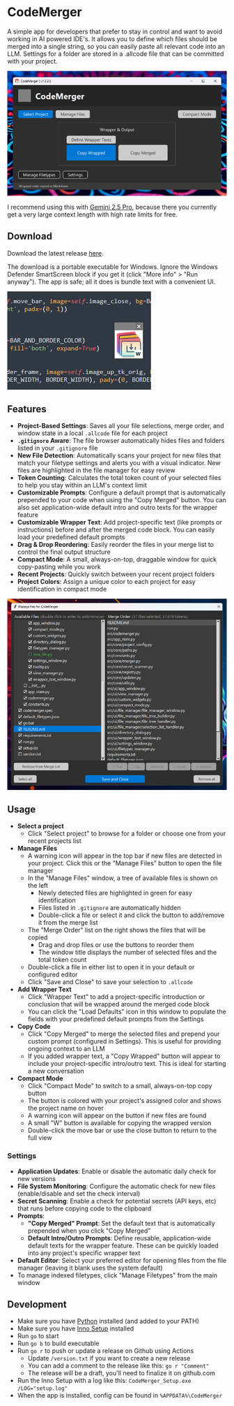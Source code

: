 # CodeMerger

A simple app for developers that prefer to stay in control and want to avoid working in AI powered IDE's. It allows you to define which files should be merged into a single string, so you can easily paste all relevant code into an LLM. Settings for a folder are stored in a .allcode file that can be committed with your project.


![Main application window](./dev/screenshot_01.png "The main application window")


I recommend using this with [Gemini 2.5 Pro](https://aistudio.google.com/prompts/new_chat), because there you currently get a very large context length with high rate limits for free.


## Download

Download the latest release [here](https://github.com/DrSiemer/codemerger/releases).

The download is a portable executable for Windows. Ignore the Windows Defender SmartScreen block if you get it (click "More info" > "Run anyway"). The app is safe; all it does is bundle text with a convenient UI.


![Compact mode](./dev/screenshot_02.png "Always-in-front compact mode")


## Features

- **Project-Based Settings**: Saves all your file selections, merge order, and window state in a local `.allcode` file for each project
- **`.gitignore` Aware**: The file browser automatically hides files and folders listed in your `.gitignore` file
- **New File Detection**: Automatically scans your project for new files that match your filetype settings and alerts you with a visual indicator. New files are highlighted in the file manager for easy review
- **Token Counting**: Calculates the total token count of your selected files to help you stay within an LLM's context limit
- **Customizable Prompts**: Configure a default prompt that is automatically prepended to your code when using the "Copy Merged" button. You can also set application-wide default intro and outro texts for the wrapper feature
- **Customizable Wrapper Text**: Add project-specific text (like prompts or instructions) before and after the merged code block. You can easily load your predefined default prompts
- **Drag & Drop Reordering**: Easily reorder the files in your merge list to control the final output structure
- **Compact Mode**: A small, always-on-top, draggable window for quick copy-pasting while you work
- **Recent Projects**: Quickly switch between your recent project folders
- **Project Colors**: Assign a unique color to each project for easy identification in compact mode


![File management](./dev/screenshot_03c.png "File management")


## Usage

- **Select a project**
    - Click "Select project" to browse for a folder or choose one from your recent projects list
- **Manage Files**
    - A warning icon will appear in the top bar if new files are detected in your project. Click this or the "Manage Files" button to open the file manager
    - In the "Manage Files" window, a tree of available files is shown on the left
        - Newly detected files are highlighted in green for easy identification
        - Files listed in `.gitignore` are automatically hidden
        - Double-click a file or select it and click the button to add/remove it from the merge list
    - The "Merge Order" list on the right shows the files that will be copied
        - Drag and drop files or use the buttons to reorder them
        - The window title displays the number of selected files and the total token count
    - Double-click a file in either list to open it in your default or configured editor
    - Click "Save and Close" to save your selection to `.allcode`
- **Add Wrapper Text**
    - Click "Wrapper Text" to add a project-specific introduction or conclusion that will be wrapped around the merged code block
    - You can click the "Load Defaults" icon in this window to populate the fields with your predefined default prompts from the Settings
- **Copy Code**
    - Click "Copy Merged" to merge the selected files and prepend your custom prompt (configured in Settings). This is useful for providing ongoing context to an LLM
    - If you added wrapper text, a "Copy Wrapped" button will appear to include your project-specific intro/outro text. This is ideal for starting a new conversation
- **Compact Mode**
    - Click "Compact Mode" to switch to a small, always-on-top copy button
    - The button is colored with your project's assigned color and shows the project name on hover
    - A warning icon will appear on the button if new files are found
    - A small "W" button is available for copying the wrapped version
    - Double-click the move bar or use the close button to return to the full view


### Settings

- **Application Updates**: Enable or disable the automatic daily check for new versions
- **File System Monitoring**: Configure the automatic check for new files (enable/disable and set the check interval)
- **Secret Scanning**: Enable a check for potential secrets (API keys, etc) that runs before copying code to the clipboard
- **Prompts**:
    - **"Copy Merged" Prompt**: Set the default text that is automatically prepended when you click "Copy Merged"
    - **Default Intro/Outro Prompts**: Define reusable, application-wide default texts for the wrapper feature. These can be quickly loaded into any project's specific wrapper text
- **Default Editor**: Select your preferred editor for opening files from the file manager (leaving it blank uses the system default)
- To manage indexed filetypes, click "Manage Filetypes" from the main window


## Development

- Make sure you have [Python](https://www.python.org/downloads/) installed (and added to your PATH)
- Make sure you have [Inno Setup](https://jrsoftware.org/isdl.php) installed
- Run `go` to start
- Run `go b` to build executable
- Run `go r` to push or update a release on Github using Actions
    - Update `/version.txt` if you want to create a new release
    - You can add a comment to the release like this: `go r "Comment"`
    - The release will be a draft, you'll need to finalize it on github.com
- Run the Inno Setup with a log like this: `CodeMerger_Setup.exe /LOG="setup.log"`
- When the app is installed, config can be found in `%APPDATA%\CodeMerger`